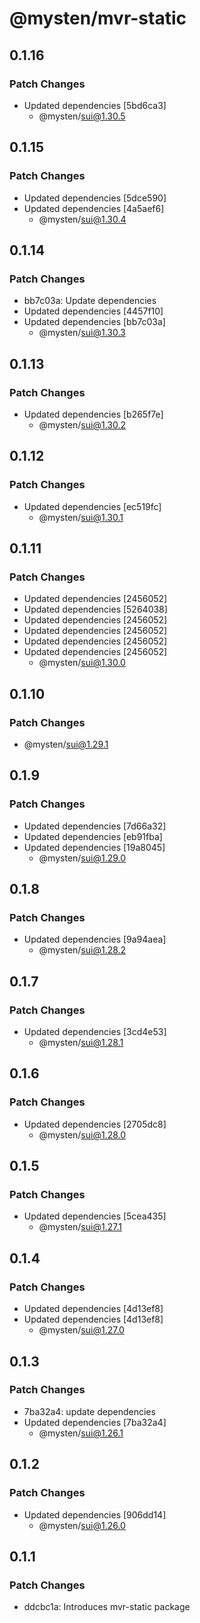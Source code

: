 # @mysten/mvr-static

## 0.1.16

### Patch Changes

- Updated dependencies [5bd6ca3]
  - @mysten/sui@1.30.5

## 0.1.15

### Patch Changes

- Updated dependencies [5dce590]
- Updated dependencies [4a5aef6]
  - @mysten/sui@1.30.4

## 0.1.14

### Patch Changes

- bb7c03a: Update dependencies
- Updated dependencies [4457f10]
- Updated dependencies [bb7c03a]
  - @mysten/sui@1.30.3

## 0.1.13

### Patch Changes

- Updated dependencies [b265f7e]
  - @mysten/sui@1.30.2

## 0.1.12

### Patch Changes

- Updated dependencies [ec519fc]
  - @mysten/sui@1.30.1

## 0.1.11

### Patch Changes

- Updated dependencies [2456052]
- Updated dependencies [5264038]
- Updated dependencies [2456052]
- Updated dependencies [2456052]
- Updated dependencies [2456052]
- Updated dependencies [2456052]
  - @mysten/sui@1.30.0

## 0.1.10

### Patch Changes

- @mysten/sui@1.29.1

## 0.1.9

### Patch Changes

- Updated dependencies [7d66a32]
- Updated dependencies [eb91fba]
- Updated dependencies [19a8045]
  - @mysten/sui@1.29.0

## 0.1.8

### Patch Changes

- Updated dependencies [9a94aea]
  - @mysten/sui@1.28.2

## 0.1.7

### Patch Changes

- Updated dependencies [3cd4e53]
  - @mysten/sui@1.28.1

## 0.1.6

### Patch Changes

- Updated dependencies [2705dc8]
  - @mysten/sui@1.28.0

## 0.1.5

### Patch Changes

- Updated dependencies [5cea435]
  - @mysten/sui@1.27.1

## 0.1.4

### Patch Changes

- Updated dependencies [4d13ef8]
- Updated dependencies [4d13ef8]
  - @mysten/sui@1.27.0

## 0.1.3

### Patch Changes

- 7ba32a4: update dependencies
- Updated dependencies [7ba32a4]
  - @mysten/sui@1.26.1

## 0.1.2

### Patch Changes

- Updated dependencies [906dd14]
  - @mysten/sui@1.26.0

## 0.1.1

### Patch Changes

- ddcbc1a: Introduces mvr-static package
